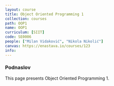 ```yaml
---
layout: course
title: Object Oriented Programming 1
collection: courses
path: OOP1
name: OOP1
curriculum: [SIIT]
code: SE0006
people: ["Milan Vidaković", "Nikola Nikolić"]
canvas: https://enastava.io/courses/123
info:
---
```



### Podnaslov

This page presents Object Oriented Programming 1.
